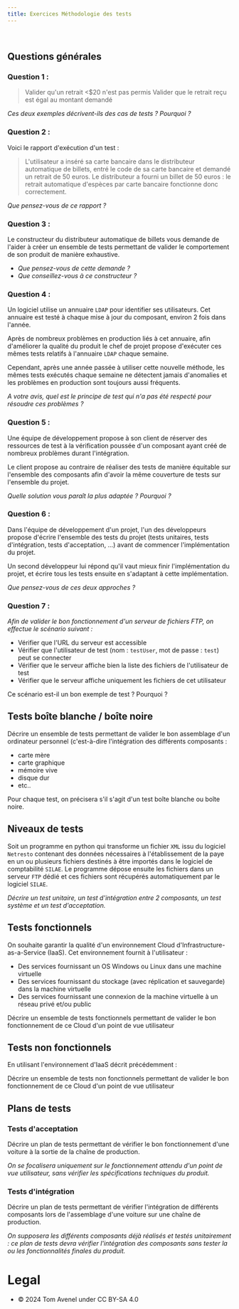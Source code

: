 ```yaml
---
title: Exercices Méthodologie des tests
---
```

 
## Questions générales 

### Question 1 : 

> Valider qu'un retrait \<$20 n'est pas permis
> Valider que le retrait reçu est égal au montant demandé

_Ces deux exemples décrivent-ils des cas de tests ? Pourquoi ?_

### Question 2 : 

Voici le rapport d'exécution d'un test : 

> L'utilisateur a inséré sa carte bancaire dans le distributeur automatique de billets, entré le code de sa carte bancaire et demandé un retrait de 50 euros. Le distributeur a fourni un billet de 50 euros : le retrait automatique d'espèces par carte bancaire fonctionne donc correctement.

_Que pensez-vous de ce rapport ?_ 

### Question 3 : 

Le constructeur du distributeur automatique de billets vous demande de l'aider à créer un ensemble de tests permettant de valider le comportement de son produit de manière exhaustive. 

- _Que pensez-vous de cette demande ?_
- _Que conseillez-vous à ce constructeur ?_

### Question 4 : 

Un logiciel utilise un annuaire `LDAP` pour identifier ses utilisateurs. Cet annuaire est testé à chaque mise à jour du composant, environ 2 fois dans l'année. 

Après de nombreux problèmes en production liés à cet annuaire, afin d'améliorer la qualité du produit le chef de projet propose d'exécuter ces mêmes tests relatifs à l'annuaire `LDAP` chaque semaine. 

Cependant, après une année passée à utiliser cette nouvelle méthode, les mêmes tests exécutés chaque semaine ne détectent jamais d'anomalies et les problèmes en production sont toujours aussi fréquents. 

_A votre avis, quel est le principe de test qui n'a pas été respecté pour résoudre ces problèmes ?_

### Question 5 : 

Une équipe de développement propose à son client de réserver des ressources de test à la vérification poussée d'un composant ayant créé de nombreux problèmes durant l'intégration. 

Le client propose au contraire de réaliser des tests de manière équitable sur l'ensemble des composants afin d'avoir la même couverture de tests sur l'ensemble du projet. 

_Quelle solution vous paraît la plus adaptée ? Pourquoi ?_

### Question 6 : 

Dans l'équipe de développement d'un projet, l'un des développeurs propose d'écrire l'ensemble des tests du projet (tests unitaires, tests d'intégration, tests d'acceptation, …) avant de commencer l'implémentation du projet. 

Un second développeur lui répond qu'il vaut mieux finir l'implémentation du projet, et écrire tous les tests ensuite en s'adaptant à cette implémentation. 

_Que pensez-vous de ces deux approches ?_

### Question 7 :

_Afin de valider le bon fonctionnement d'un serveur de fichiers FTP, on effectue le scénario suivant :_

- Vérifier que l'URL du serveur est accessible
- Vérifier que l'utilisateur de test (nom : `testUser`, mot de passe : `test`) peut se connecter
- Vérifier que le serveur affiche bien la liste des fichiers de l'utilisateur de test
- Vérifier que le serveur affiche uniquement les fichiers de cet utilisateur

Ce scénario est-il un bon exemple de test ? Pourquoi ?

## Tests boîte blanche / boîte noire 
 
Décrire un ensemble de tests permettant de valider le bon assemblage d'un ordinateur personnel (c'est-à-dire l'intégration des différents composants :

- carte mère
- carte graphique
- mémoire vive
- disque dur
-  etc..

Pour chaque test, on précisera s'il s'agit d'un test boîte blanche ou boîte noire.

## Niveaux de tests 

Soit un programme en python qui transforme un fichier `XML` issu du logiciel `Netresto` contenant des données nécessaires à l'établissement de la paye en un ou plusieurs fichiers destinés à être importés dans le logiciel de comptabilité `SILAE`. Le programme dépose ensuite les fichiers dans un serveur `FTP` dédié et ces fichiers sont récupérés automatiquement par le logiciel `SILAE`. 

_Décrire un test unitaire, un test d'intégration entre 2 composants, un test système et un test d'acceptation._

## Tests fonctionnels

On souhaite garantir la qualité d'un environnement Cloud d'Infrastructure-as-a-Service (IaaS). Cet environnement fournit à l'utilisateur :

- Des services fournissant un OS Windows ou Linux dans une machine virtuelle
- Des services fournissant du stockage (avec réplication et sauvegarde) dans la machine virtuelle
- Des services fournissant une connexion de la machine virtuelle à un réseau privé et/ou public

Décrire un ensemble de tests fonctionnels permettant de valider le bon fonctionnement de ce Cloud d'un point de vue utilisateur

## Tests non fonctionnels

En utilisant l'environnement d'IaaS décrit précédemment :

Décrire un ensemble de tests non fonctionnels permettant de valider le bon fonctionnement de ce Cloud d'un point de vue utilisateur

## Plans de tests

### Tests d'acceptation

Décrire un plan de tests permettant de vérifier le bon fonctionnement d'une voiture à la sortie de la chaîne de production.

_On se focalisera uniquement sur le fonctionnement attendu d'un point de vue utilisateur, sans vérifier les spécifications techniques du produit._

### Tests d'intégration

Décrire un plan de tests permettant de vérifier l'intégration de différents composants lors de l'assemblage d'une voiture sur une chaîne de production.

_On supposera les différents composants déjà réalisés et testés unitairement : ce plan de tests devra vérifier l'intégration des composants sans tester la ou les fonctionnalités finales du produit._

# Legal

- © 2024 Tom Avenel under CC  BY-SA 4.0
